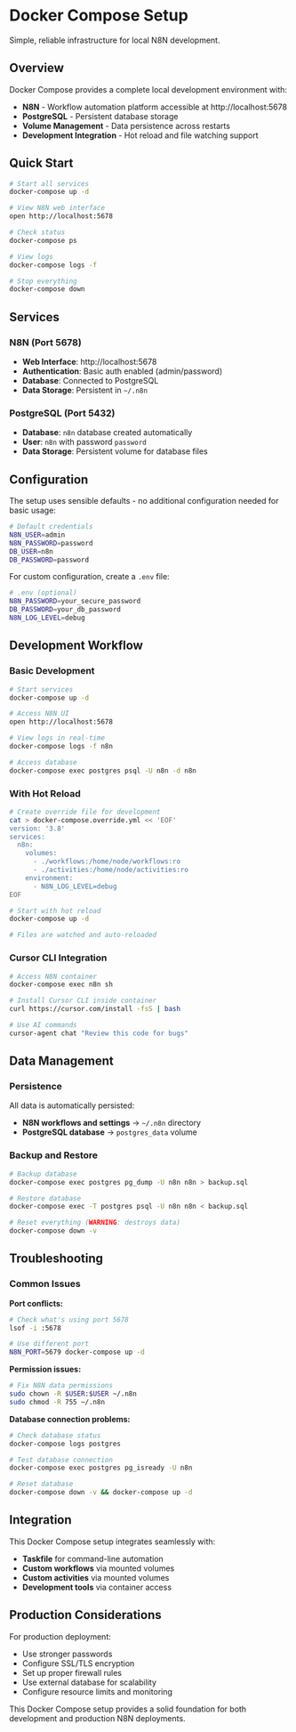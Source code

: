 # Docker Compose Setup

Simple, reliable infrastructure for local N8N development.

## Overview

Docker Compose provides a complete local development environment with:
- **N8N** - Workflow automation platform accessible at http://localhost:5678
- **PostgreSQL** - Persistent database storage
- **Volume Management** - Data persistence across restarts
- **Development Integration** - Hot reload and file watching support

## Quick Start

```bash
# Start all services
docker-compose up -d

# View N8N web interface
open http://localhost:5678

# Check status
docker-compose ps

# View logs
docker-compose logs -f

# Stop everything
docker-compose down
```

## Services

### N8N (Port 5678)
- **Web Interface**: http://localhost:5678
- **Authentication**: Basic auth enabled (admin/password)
- **Database**: Connected to PostgreSQL
- **Data Storage**: Persistent in `~/.n8n`

### PostgreSQL (Port 5432)
- **Database**: `n8n` database created automatically
- **User**: `n8n` with password `password`
- **Data Storage**: Persistent volume for database files

## Configuration

The setup uses sensible defaults - no additional configuration needed for basic usage:

```bash
# Default credentials
N8N_USER=admin
N8N_PASSWORD=password
DB_USER=n8n
DB_PASSWORD=password
```

For custom configuration, create a `.env` file:

```bash
# .env (optional)
N8N_PASSWORD=your_secure_password
DB_PASSWORD=your_db_password
N8N_LOG_LEVEL=debug
```

## Development Workflow

### Basic Development
```bash
# Start services
docker-compose up -d

# Access N8N UI
open http://localhost:5678

# View logs in real-time
docker-compose logs -f n8n

# Access database
docker-compose exec postgres psql -U n8n -d n8n
```

### With Hot Reload
```bash
# Create override file for development
cat > docker-compose.override.yml << 'EOF'
version: '3.8'
services:
  n8n:
    volumes:
      - ./workflows:/home/node/workflows:ro
      - ./activities:/home/node/activities:ro
    environment:
      - N8N_LOG_LEVEL=debug
EOF

# Start with hot reload
docker-compose up -d

# Files are watched and auto-reloaded
```

### Cursor CLI Integration
```bash
# Access N8N container
docker-compose exec n8n sh

# Install Cursor CLI inside container
curl https://cursor.com/install -fsS | bash

# Use AI commands
cursor-agent chat "Review this code for bugs"
```

## Data Management

### Persistence
All data is automatically persisted:
- **N8N workflows and settings** → `~/.n8n` directory
- **PostgreSQL database** → `postgres_data` volume

### Backup and Restore
```bash
# Backup database
docker-compose exec postgres pg_dump -U n8n n8n > backup.sql

# Restore database
docker-compose exec -T postgres psql -U n8n n8n < backup.sql

# Reset everything (WARNING: destroys data)
docker-compose down -v
```

## Troubleshooting

### Common Issues

**Port conflicts:**
```bash
# Check what's using port 5678
lsof -i :5678

# Use different port
N8N_PORT=5679 docker-compose up -d
```

**Permission issues:**
```bash
# Fix N8N data permissions
sudo chown -R $USER:$USER ~/.n8n
sudo chmod -R 755 ~/.n8n
```

**Database connection problems:**
```bash
# Check database status
docker-compose logs postgres

# Test database connection
docker-compose exec postgres pg_isready -U n8n

# Reset database
docker-compose down -v && docker-compose up -d
```

## Integration

This Docker Compose setup integrates seamlessly with:
- **Taskfile** for command-line automation
- **Custom workflows** via mounted volumes
- **Custom activities** via mounted volumes
- **Development tools** via container access

## Production Considerations

For production deployment:
- Use stronger passwords
- Configure SSL/TLS encryption
- Set up proper firewall rules
- Use external database for scalability
- Configure resource limits and monitoring

This Docker Compose setup provides a solid foundation for both development and production N8N deployments.
